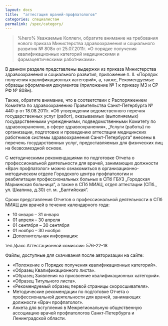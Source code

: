 ```yaml
---
layout: docs
title:  "аттестация врачей-профпатологов"
categories: специалистам
permalink: /spec/category/
---
```

> %hero% Уважаемые Коллеги, обратите внимание на требования нового приказа Министерства здравоохранения и социального развития № 808н от 25.07.2011г. «О порядке получения квалификационных категорий медицинскими и фармацевтическими работниками».

В данном разделе представлены выдержки из приказа Министерства здравоохранения и социального развития, приложение п. II. «Порядок получения квалификационных категорий», а, также, Рекомендуемые образцы оформления документов (приложение № 1 к приказу МЗ и СР РФ № 808н). 

Также, обратите внимание, что в соответствии с Распоряжением Комитета по здравоохранению Правительства Санкт-Петербурга № 440-р от 18.08.2011г. «Об утверждении ведомственного перечня государственных услуг (работ), оказываемых (выполняемых) государственными учреждениями, подведомственными Комитету по здравоохранению, в сфере здравоохранения», „Услуги (работы) по организации, подготовке и проведению аттестации медицинских работников системы здравоохранения Санкт-Петербурга“ внесены в перечень государственных услуг, предоставляемых для физических лиц на безвозмездной основе. 

С методическими рекомендациями по подготовке Отчета о профессиональной деятельности для врачей, занимающих должности «Врач профпатолог» можно ознакомиться в организационно-методическом отделе Городского центра профпатологии и реабилитации профессиональных больных в СПб ГБУЗ „Городская Мариинская больница“, а также в СПб МИАЦ, отдел аттестации (СПб., ул. Шкапина, д.30) ст. м. „Балтийская“.

Сроки представления Отчетов о профессиональной деятельности в СПб МИАЦ для врачей в течение календарного года:

* 10 января – 31 января
* 01 апреля – 30 апреля
* 01 сентября – 30 сентября
* 01 ноября – 30 ноября
* Дополнительная информация: 

тел./факс Аттестационной комиссии: 576-22-18

Файлы, доступные для скачивания после авторизации на сайте:

* «Положение о Порядке получения квалификационных категорий».
* «Образец Квалификационного листа».
* «Образец Заявления на присвоение квалификационных категорий». 
* «Образец Титульного листа».
* «Рекомендуемый образец первой страницы скоросшивателя».
* Методические рекомендации по подготовке Отчета о профессиональной деятельности для врачей, занимающих должности «Врач профпатолог».
* Анкета для вступления в Межрегиональную общественную ассоциацию врачей профпатологов Санкт-Петербурга и Ленинградской области.
